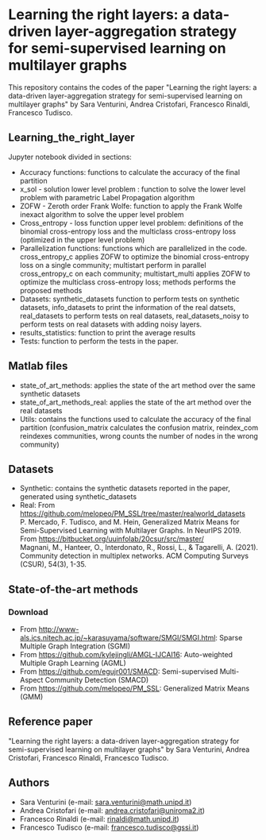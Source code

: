 # Learning the right layers: a data-driven layer-aggregation strategy for semi-supervised learning on multilayer graphs
This repository contains the codes of the paper "Learning the right layers: a data-driven layer-aggregation strategy for semi-supervised learning on multilayer graphs" by Sara Venturini, Andrea Cristofari, Francesco Rinaldi, Francesco Tudisco.

## Learning_the_right_layer
Jupyter notebook divided in sections:
- Accuracy functions: functions to calculate the accuracy of the final partition
- x_sol - solution lower level problem : function to solve the lower level problem with parametric Label Propagation algorithm
- ZOFW - Zeroth order Frank Wolfe: function to apply the Frank Wolfe inexact algorithm to solve the upper level problem 
- Cross_entropy - loss function upper level problem: definitions of the binomial cross-entropy loss and the multiclass cross-entropy loss (optimized in the upper level problem)
- Parallelization functions: functions which are parallelized in the code. cross_entropy_c applies ZOFW to optimize the binomial cross-entropy loss on a single community; multistart perform in parallel cross_entropy_c on each community; multistart_multi applies ZOFW to optimize the  multiclass cross-entropy loss; methods performs the proposed methods 
- Datasets: synthetic_datasets function to perform tests on synthetic datasets, info_datasets to print the information of the real datsets, real_datasets to perform tests on real datasets, real_datasets_noisy to perform tests on real datasets with adding noisy layers. 
- results_statistics: function to print the average results 
- Tests: function to perform the tests in the paper.

## Matlab files
- state_of_art_methods: applies the state of the art method over the same synthetic datasets
- state_of_art_methods_real: applies the state of the art method over the real datasets
- Utils: contains the functions used to calculate the accuracy of the final partition (confusion_matrix calculates the confusion matrix, reindex_com reindexes communities, wrong counts the number of nodes in the wrong community) 

## Datasets
- Synthetic: contains the synthetic datasets reported in the paper, generated using synthetic_datasets
- Real:
From https://github.com/melopeo/PM_SSL/tree/master/realworld_datasets \
P. Mercado, F. Tudisco, and M. Hein, Generalized Matrix Means for Semi-Supervised Learning with Multilayer Graphs. In NeurIPS 2019.
From https://bitbucket.org/uuinfolab/20csur/src/master/ \
Magnani, M., Hanteer, O., Interdonato, R., Rossi, L., & Tagarelli, A. (2021). Community detection in multiplex networks. ACM Computing Surveys (CSUR), 54(3), 1-35.

## State-of-the-art methods 
### Download
- From http://www-als.ics.nitech.ac.jp/~karasuyama/software/SMGI/SMGI.html: Sparse Multiple Graph Integration (SGMI)
- From https://github.com/kylejingli/AMGL-IJCAI16: Auto-weighted Multiple Graph Learning (AGML)
- From https://github.com/egujr001/SMACD: Semi-supervised Multi-Aspect Community Detection (SMACD)
- From https://github.com/melopeo/PM_SSL: Generalized Matrix Means (GMM) 

## Reference paper
"Learning the right layers: a data-driven layer-aggregation strategy for semi-supervised learning on multilayer graphs" by Sara Venturini, Andrea Cristofari, Francesco Rinaldi, Francesco Tudisco.

## Authors
- Sara Venturini (e-mail: sara.venturini@math.unipd.it)
- Andrea Cristofari (e-mail: andrea.cristofari@uniroma2.it)
- Francesco Rinaldi (e-mail: rinaldi@math.unipd.it)
- Francesco Tudisco (e-mail: francesco.tudisco@gssi.it)

